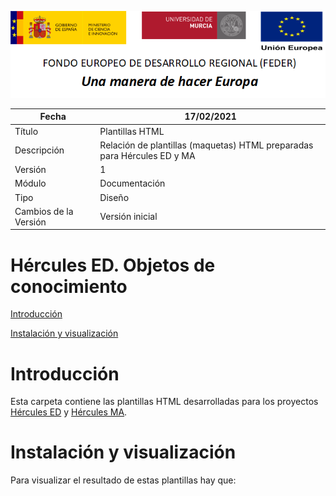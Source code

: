 ![](../Docs/media/CabeceraDocumentosMD.png)

| Fecha         | 17/02/2021                                                   |
| ------------- | ------------------------------------------------------------ |
|Título|Plantillas HTML| 
|Descripción|Relación de plantillas (maquetas) HTML preparadas para Hércules ED y MA|
|Versión|1|
|Módulo|Documentación|
|Tipo|Diseño|
|Cambios de la Versión|Versión inicial|

# Hércules ED. Objetos de conocimiento

[Introducción](#introducción)

[Instalación y visualización](#instalación-y-visualización)

Introducción
============
Esta carpeta contiene las plantillas HTML desarrolladas para los proyectos [Hércules ED](https://github.com/HerculesCRUE/HerculesED) y [Hércules MA](https://github.com/HerculesCRUE/HerculesMA).

Instalación y visualización
================
Para visualizar el resultado de estas plantillas hay que:
